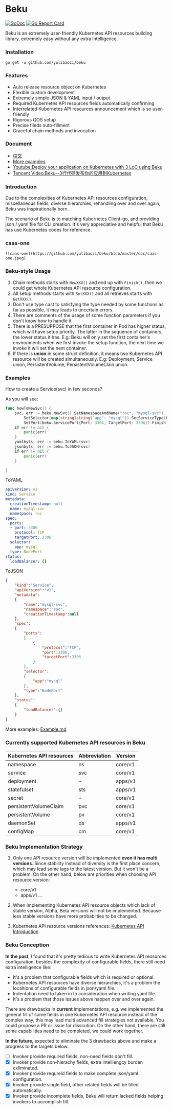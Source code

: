 # Beku

[![GoDoc](https://godoc.org/github.com/imroc/beku?status.svg)](https://godoc.org/github.com/yulibaozi/beku)
[![Go Report Card](https://goreportcard.com/badge/github.com/yulibaozi/beku)](https://goreportcard.com/badge/github.com/yulibaozi/beku)

Beku is an extremely user-friendly Kubernetes API resources building library, extremely easy without any extra intelligence. 

### Installation

```
go get -u github.com/yulibaozi/beku
```

### Features

- Auto release resource object on Kubernetes
- Flexible custom development
- Extremely simple JSON & YAML input / output
- Required Kubernetes API resources fields automatically confirming
- Interrelated Kubernetes API resources announcement which is so user-friendly 
- Rigorous QOS setup
- Precise fileds auto-fillment
- Graceful chain methods and invocation


### Document

- [中文](https://github.com/yulibaozi/beku/blob/master/doc/README-cn.md)
- [More examples](https://github.com/yulibaozi/beku/blob/master/test/example_test.go)
- [Youtube:Deploy your application on Kubernetes with 3 LoC using Beku](https://youtu.be/4CaARsch9ms)
- [Tencent Video:Beku--3行代码发布你的应用到Kubernetes](http://v.qq.com/x/page/d0783vtazs9.html)

### Introduction

Due to the complexities of Kubernetes API resources configuration, miscellaneous fields, diverse hierarchies, rehandling over and over again, Beku was inspirationally born. 

The scenario of Beku is to matching Kubernetes Client-go, and providing json / yaml file for CLI creation. It's very appreciative and helpful that Beku has use Kubernetes codes for reference. 
###  caas-one
    ![caas-one](https://github.com/yulibaozi/beku/blob/master/doc/caas-one.jpeg)
### Beku-style Usage

1. Chain methods starts with `NewXXX()` and end up with `Finish()`, then we could get whole Kubernetes API resource configuration.
2. All setup methods starts with `SetXXX()` and all retrieves starts with `GetXXX()`.
3. Don't use type cast to satisfying the type needed by some functions as far as possible, it may leads to uncertain errors.
4. There are comments of the usage of some function parameters if you don't know how to handle it.
5. There is a PRESUPPOSE that the first container in Pod has higher status, which will have setup priority. The latter in the sequence of containers, the lower status it has. E.g: Beku will only set the first container's environments when we first invoke the setup function, the next time we invoke it will set the next container.
6. If there is **union** in some struct definition, it means two Kubernetes API resource will be created simultaneously. E.g: Deployment, Service union, PersistentVolume, PersistentVolumeClain union.

### Examples

How to create a Service(svc) in few seconds?

As you will see:

```go
func howToNewSvc() {
	svc, err := beku.NewSvc().SetNamespaceAndName("roc", "mysql-svc").
		SetSelector(map[string]string{"app": "mysql"}).SetServiceType(beku.ServiceTypeNodePort).
		SetPort(beku.ServicePort{Port: 3306, TargetPort: 3306}).Finish()
	if err != nil {
		panic(err)
	}
	yamlbyts, err := beku.ToYAML(svc)
	jsonbyts, err := beku.ToJSON(svc)
	if err != nil {
		panic(err)
	}

}
```

ToYAML

```yaml
apiVersion: v1
kind: Service
metadata:
  creationTimestamp: null
  name: mysql-svc
  namespace: roc
spec:
  ports:
  - port: 3306
    protocol: TCP
    targetPort: 3306
  selector:
    app: mysql
  type: NodePort
status:
  loadBalancer: {}
```

ToJSON

```json
{
    "kind":"Service",
    "apiVersion":"v1",
    "metadata":
    {
        "name":"mysql-svc",
        "namespace":"roc",
        "creationTimestamp":null
    },
    "spec":
    {
        "ports":
        [
            {
                "protocol":"TCP",
                "port":3306,
                "targetPort":3306
            }
        ],
        "selector":
        {
            "app":"mysql"
        },
        "type":"NodePort"
    },
    "status":
    {
        "loadBalancer":{}
    }
}
```
More examples: [Example.md](https://github.com/yulibaozi/beku/blob/master/doc/example.md)

### Currently supported Kubernetes API resources in Beku

Kubernetes API resources | Abbreviation | Version 
---|---|---|
namespace   | ns| core/v1
service   | svc| core/v1
deployment | - | apps/v1
statefulset | sts | apps/v1
secret | - | core/v1
persistentVolumeClaim | pvc | core/v1
persistentVolume | pv | core/v1
daemonSet | ds | apps/v1
configMap | cm | core/v1

### Beku Implementation Strategy

1. Only one API resource version will be implemented **even it has multi versions**. Since stability instead of diversity is the first place concern, which may lead some lags to the latest version. But it won't be a problem. On the other hand, below are priorities when choosing API resource version:
	* core/v1 
	* apps/v1
	...

2. When implementing Kubernetes API resource objects which lack of stable version, Alpha, Beta versions will not be implemented. Because less stable versions have more probablities to be changed. 
3. Kubernetes API resource versions references:
[Kubernetes API Introduction](http://kubernetes.kansea.com/docs/api/)

### Beku Conception

**In the past**, I found that it's pretty tedious to write Kubernetes API reosurces configuration, besides the complexity of configurable fields, there still need extra intelligence like:
 * It's a problem that configurable fields which is required or optional.
 * Kubernetes API resources have diverse hierarchies, it's a problem the localtions of configurable fields in json/yaml file.
 * Indentation need to taken in to consideration when writing yaml file.
 * It's a problem that those issues above happen over and over again. 

There are drawbacks in **current** implementations, e.g. we implemented the general fill of some fields in one Kubernetes API resource instead of the complex way, this may lead multi advanced fill strategies not available. You could propose a PR or issue for disscution. On the other hand, there are still some capabilities need to be completed, we could work together.

**In the future**, expected to eliminate the 3 drawbacks above and make a progress to the targets below:
- [ ] Invoker provide required fields, non-need fields don't fill.
- [x] Invoker provide non-hierachy fields, extra intelliengcy burden exliminated.
- [x] Invoker provide requreid fields to make complete json/yaml configuration.
- [x] Invoker provide single field, other related fields will be filled automatically.
- [x] Invoker provide incomplete fields, Beku will return lacked fields helping invokers to accomplish fill. 
